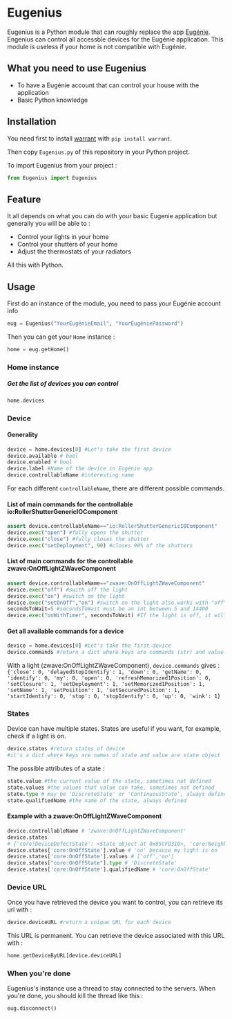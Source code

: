 # Eugenius
Eugenius is a Python module that can roughly replace the app [Eugénie](https://www.nexity.fr/eugenie "Eugénie").
Engenius can control all accessble devices for the Eugénie application. This module is useless if your home is not compatible with Eugénie.


## What you need to use Eugenius
- To have a Eugénie account that can control your house with the application
- Basic Python knowledge
## Installation

You need first to install [warrant](https://github.com/capless/warrant "warrant") with `pip install warrant`.

Then copy  `Eugenius.py` of this repository in your Python project.

To import Eugenius from your project :
```python
from Eugenius import Eugenius
```

## Feature

It all depends on what you can do with your basic Eugenie application but generally you will be able to :

- Control your lights in your home
- Control your shutters of your home
- Adjust the thermostats of your radiators

All this with Python.

## Usage

First do an instance of the module, you need to pass your Eugénie account info
```python
eug = Eugenius("YourEugénieEmail", "YourEugéniePassword")
```

Then you can get your `Home` instance :
```python
home = eug.getHome()
```

### Home instance
##### Get the list of devices you can control
```python
home.devices
```

### Device

#### Generality
```python
device = home.devices[0] #Let's take the first device
device.available # bool
device.enabled # bool
device.label #Name of the device in Eugénie app
device.controllableName #interesting name

```
For each different `controllableName`, there are different possible commands.


#### List of main commands for the controllable io:RollerShutterGenericIOComponent
```python
assert device.controllableName=="io:RollerShutterGenericIOComponent"
device.exec("open") #fully opens the shutter
device.exec("close") #fully closes the shutter
device.exec("setDeployment", 90) #closes 90% of the shutters
```

#### List of main commands for the controllable zwave:OnOffLightZWaveComponent

```python
assert device.controllableName=="zwave:OnOffLightZWaveComponent"
device.exec("off") #swith off the light
device.exec("on") #switch on the light
device.exec("setOnOff","on") #switch on the light also works with "off"
secondsToWait=5 #secondsToWait must be an int between 5 and 14400
device.exec("onWithTimer", secondsToWait) #If the light is off, it will come on instantly. If the light is on, it will turn off after 5 seconds.

```

#### Get all available commands for a device

```python
device = home.devices[0] #Let's take the first device
device.commands #return a dict where keys are commands (str) and value are number of param to execute the command
```
With a light (zwave:OnOffLightZWaveComponent), `device.commands` gives :
`{'close': 0, 'delayedStopIdentify': 1, 'down': 0, 'getName': 0, 'identify': 0, 'my': 0, 'open': 0, 'refreshMemorized1Position': 0, 'setClosure': 1, 'setDeployment': 1, 'setMemorized1Position': 1, 'setName': 1, 'setPosition': 1, 'setSecuredPosition': 1, 'startIdentify': 0, 'stop': 0, 'stopIdentify': 0, 'up': 0, 'wink': 1}`


### States
Device can have multiple states. States are useful if you want, for example, check if a light is on.
```python
device.states #return states of device
#it's a dict where keys are names of state and value are state object
```

The possible attributes of a state :
```python
state.value #the current value of the state, sometimes not defined
state.values #the values that value can take, sometimes not defined
state.type # may be 'DiscreteState' or 'ContinuousState', always defined
state.qualifiedName #the name of the state, always defined
```

#### Example with a zwave:OnOffLightZWaveComponent

```python
device.controllableName # 'zwave:OnOffLightZWaveComponent'
device.states
# {'core:DeviceDefectState': <State object at 0x05CFD310>, 'core:NeighboursAddressesState': <State object at 0x05CFD328>, 'core:OnOffState': <State object at 0x05CFD340>}
device.states['core:OnOffState'].value # 'on' because my light is on
device.states['core:OnOffState'].values # ['off','on']
device.states["core:OnOffState"].type # 'DiscreteState'
device.states['core:OnOffState'].qualifiedName # 'core:OnOffState'
```

### Device URL
Once you have retrieved the device you want to control, you can retrieve its url with :
```python
device.deviceURL #return a unique URL for each device
```
This URL is permanent. You can retrieve the device associated with this URL with :
```python
home.getDeviceByURL[device.deviceURL]
```

### When you're done
Eugenius's instance use a thread to stay connected to the servers.
When you're done, you should kill the thread like this :
```python
eug.disconnect()
```